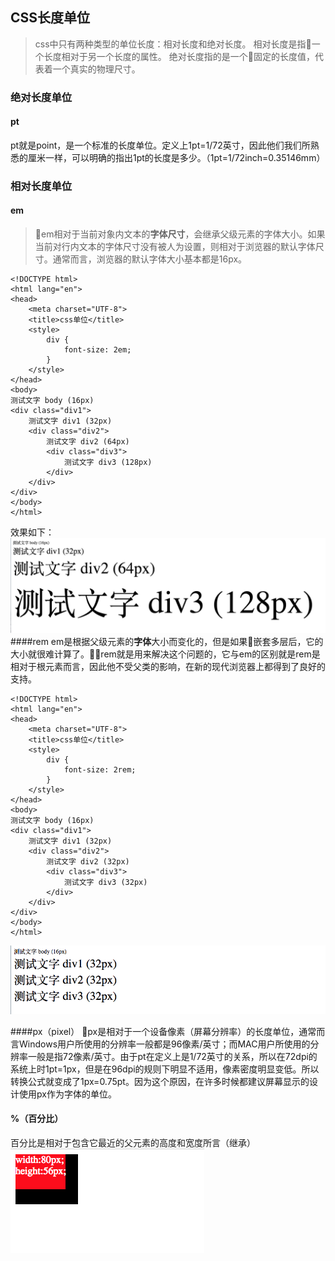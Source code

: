 
## CSS长度单位
<!-- 理解 rm、rem、pt、px、% 这 些单位的区别 -->
> css中只有两种类型的单位长度：相对长度和绝对长度。
相对长度是指一个长度相对于另一个长度的属性。
绝对长度指的是一个固定的长度值，代表着一个真实的物理尺寸。

### 绝对长度单位
#### pt
pt就是point，是一个标准的长度单位。定义上1pt=1/72英寸，因此他们我们所熟悉的厘米一样，可以明确的指出1pt的长度是多少。（1pt=1/72inch=0.35146mm）
### 相对长度单位
#### em
>em相对于当前对象内文本的**字体尺寸**，会继承父级元素的字体大小。如果当前对行内文本的字体尺寸没有被人为设置，则相对于浏览器的默认字体尺寸。通常而言，浏览器的默认字体大小基本都是16px。

```
<!DOCTYPE html>
<html lang="en">
<head>
    <meta charset="UTF-8">
    <title>css单位</title>
    <style>
        div {
            font-size: 2em;
        }
    </style>
</head>
<body>
测试文字 body (16px)
<div class="div1">
    测试文字 div1 (32px)
    <div class="div2">
        测试文字 div2 (64px)
        <div class="div3">
            测试文字 div3 (128px)
        </div>
    </div>
</div>
</body>
</html>
```
效果如下：
![em展示效果](/imgs/css1.png)
####rem
em是根据父级元素的**字体**大小而变化的，但是如果嵌套多层后，它的大小就很难计算了。rem就是用来解决这个问题的，它与em的区别就是rem是相对于根元素而言，因此他不受父类的影响，在新的现代浏览器上都得到了良好的支持。

```
<!DOCTYPE html>
<html lang="en">
<head>
    <meta charset="UTF-8">
    <title>css单位</title>
    <style>
        div {
            font-size: 2rem;
        }
    </style>
</head>
<body>
测试文字 body (16px)
<div class="div1">
    测试文字 div1 (32px)
    <div class="div2">
        测试文字 div2 (32px)
        <div class="div3">
            测试文字 div3 (32px)
        </div>
    </div>
</div>
</body>
</html>
```
![rem展示效果](/imgs/css2.png)

####px（pixel）
px是相对于一个设备像素（屏幕分辨率）的长度单位，通常而言Windows用户所使用的分辨率一般都是96像素/英寸；而MAC用户所使用的分辨率一般是指72像素/英寸。由于pt在定义上是1/72英寸的关系，所以在72dpi的系统上时1pt=1px，但是在96dpi的规则下明显不适用，像素密度明显变低。所以转换公式就变成了1px=0.75pt。因为这个原因，在许多时候都建议屏幕显示的设计使用px作为字体的单位。
#### %（百分比）
百分比是相对于包含它最近的父元素的高度和宽度所言（继承）
![百分比展示效果](/imgs/css3.png)
